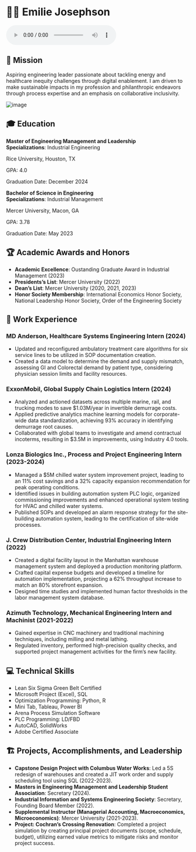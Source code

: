 # 👩‍💻 Emilie Josephson


<audio controls>
  <source src="StockTune-Sunset%20Coffee%20Break_1729731655.mp3" type="audio/mpeg">
  Your browser does not support the audio element.
</audio>





## 🎯 Mission
Aspiring engineering leader passionate about tackling energy and healthcare inequity challenges through digital enablement. I am driven to make sustainable impacts in my profession and philanthropic endeavors through process expertise and an emphasis on collaborative inclusivity. 


![image](https://github.com/user-attachments/assets/85518051-788d-4a7f-80ed-98926a61f64f)



## 🎓 Education
**Master of Engineering Management and Leadership**  
**Specializations**: Industrial Engineering 

Rice University, Houston, TX  

GPA: 4.0  

Graduation Date: December 2024

**Bachelor of Science in Engineering**  
**Specializations**: Industrial Management

Mercer University, Macon, GA 

GPA: 3.78

Graduation Date: May 2023

## 🏆 Academic Awards and Honors
- **Academic Excellence**: Oustanding Graduate Award in Industrial Management (2023)
- **Presidents’s List**: Mercer University (2022)
- **Dean’s List**: Mercer University (2020, 2021, 2023)
- **Honor Society Membership**: International Economics Honor Society, National Leadership Honor Society, Order of the Engineering Society

## 💼 Work Experience

### MD Anderson, Healthcare Systems Engineering Intern (2024)
- Updated and reconfigured ambulatory treatment care algorithms for six service lines to be utilized in SOP documentation creation.
- Created a data model to determine the demand and supply mismatch, assessing GI and Colorectal demand by patient type, considering physician session limits and facility resources.

### ExxonMobil, Global Supply Chain Logistics Intern (2024)
- Analyzed and actioned datasets across multiple marine, rail, and trucking modes to save $1.03M/year in invertible demurrage costs.
- Applied predictive analytics machine learning models for corporate-wide data standardization, achieving 93% accuracy in identifying demurrage root causes.
- Collaborated with global teams to investigate and amend contractual incoterms, resulting in $3.5M in improvements, using Industry 4.0 tools.

### Lonza Biologics Inc., Process and Project Engineering Intern (2023-2024)
- Managed a $5M chilled water system improvement project, leading to an 11% cost savings and a 32% capacity expansion recommendation for peak operating conditions.
- Identified issues in building automation system PLC logic, organized commissioning improvements and enhanced operational system testing for HVAC and chilled water systems.
- Published SOPs and developed an alarm response strategy for the site-building automation system, leading to the certification of site-wide processes.

### J. Crew Distribution Center, Industrial Engineering Intern (2022)
- Created a digital facility layout in the Manhattan warehouse management system and deployed a production monitoring platform.
- Crafted capital expense budgets and developed a timeline for automation implementation, projecting a 62% throughput increase to match an 80% storefront expansion.
- Designed time studies and implemented human factor thresholds in the labor management system database.

### Azimuth Technology, Mechanical Engineering Intern and Machinist (2021-2022)
- Gained expertise in CNC machinery and traditional machining techniques, including milling and metal lathing.
- Regulated inventory, performed high-precision quality checks, and supported project management activities for the firm’s new facility.

## 💻 Technical Skills
- Lean Six Sigma Green Belt Certified
- Microsoft Project (Excel), SQL
- Optimization Programming: Python, R
- Mini Tab, Tableau, Power BI
- Arena Process Simulation Software
- PLC Programming: LD/FBD
- AutoCAD, SolidWorks
- Adobe Certified Associate

## 🏗️ Projects, Accomplishments, and Leadership

- **Capstone Design Project with Columbus Water Works**: Led a 5S redesign of warehouses and created a JIT work order and supply scheduling tool using SQL (2022-2023).
- **Masters in Engineering Management and Leadership Student Association**: Secretary (2024).
- **Industrial Information and Systems Engineering Society**: Secretary, Founding Board Member (2022).
- **Supplemental Instructor (Managerial Accounting, Macroeconomics, Microeconomics)**: Mercer University (2021-2023).
- **Project: Cochran’s Crossing Renovation**: Completed a project simulation by creating principal project documents (scope, schedule, budget), utilizing earned value metrics to mitigate risks and monitor project success.

